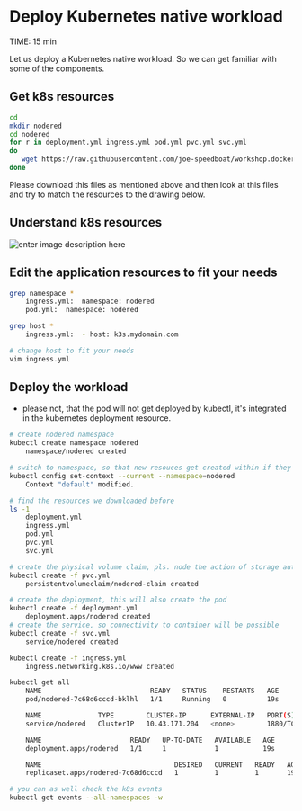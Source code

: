 # Deploy Kubernetes native workload
TIME: 15 min

Let us deploy a Kubernetes native workload.
So we can get familiar with some of the components.

## Get k8s resources
```bash
cd
mkdir nodered
cd nodered
for r in deployment.yml ingress.yml pod.yml pvc.yml svc.yml
do
   wget https://raw.githubusercontent.com/joe-speedboat/workshop.docker/main/files/k8s/nodered/$r
done
```
Please download this files as mentioned above and then look at this files and try to match the resources to the drawing below.


## Understand k8s resources 
![enter image description here](https://github.com/joe-speedboat/workshop.docker/raw/main/images/k8s_workload.png)

## Edit the application resources to fit your needs

```bash
grep namespace *
	ingress.yml:  namespace: nodered
	pod.yml:  namespace: nodered

grep host *
	ingress.yml:  - host: k3s.mydomain.com

# change host to fit your needs
vim ingress.yml
```

## Deploy the workload
- please not, that the pod will not get deployed by kubectl, it's integrated in the kubernetes deployment resource.
```bash
# create nodered namespace
kubectl create namespace nodered
	namespace/nodered created

# switch to namespace, so that new resouces get created within if they have not namespace defined within
kubectl config set-context --current --namespace=nodered
	Context "default" modified.

# find the resources we downloaded before
ls -1
	deployment.yml
	ingress.yml
	pod.yml
	pvc.yml
	svc.yml

# create the physical volume claim, pls. node the action of storage auto provisioner
kubectl create -f pvc.yml
	persistentvolumeclaim/nodered-claim created

# create the deployment, this will also create the pod 
kubectl create -f deployment.yml 
	deployment.apps/nodered created
# create the service, so connectivity to container will be possible
kubectl create -f svc.yml 
	service/nodered created

kubectl create -f ingress.yml 
	ingress.networking.k8s.io/www created

kubectl get all
	NAME                           READY   STATUS    RESTARTS   AGE
	pod/nodered-7c68d6cccd-bklhl   1/1     Running   0          19s

	NAME              TYPE        CLUSTER-IP      EXTERNAL-IP   PORT(S)    AGE
	service/nodered   ClusterIP   10.43.171.204   <none>        1880/TCP   14s

	NAME                      READY   UP-TO-DATE   AVAILABLE   AGE
	deployment.apps/nodered   1/1     1            1           19s

	NAME                                 DESIRED   CURRENT   READY   AGE
	replicaset.apps/nodered-7c68d6cccd   1         1         1       19s

# you can as well check the k8s events
kubectl get events --all-namespaces -w

```
<!--stackedit_data:
eyJoaXN0b3J5IjpbLTM4NDMzMjg3MSwxNjg3MzAxNDAsLTcwNz
A1NDI5OCwtMTYyNTQxMjgzMV19
-->